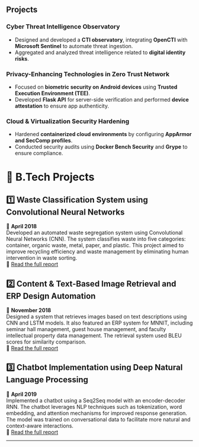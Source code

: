 ## Projects
### **Cyber Threat Intelligence Observatory**
- Designed and developed a **CTI observatory**, integrating **OpenCTI** with **Microsoft Sentinel** to automate threat ingestion.
- Aggregated and analyzed threat intelligence related to **digital identity risks**.

### **Privacy-Enhancing Technologies in Zero Trust Network**
- Focused on **biometric security on Android devices** using **Trusted Execution Environment (TEE)**.
- Developed **Flask API** for server-side verification and performed **device attestation** to ensure app authenticity.

### **Cloud & Virtualization Security Hardening**
- Hardened **containerized cloud environments** by configuring **AppArmor and SecComp profiles**.
- Conducted security audits using **Docker Bench Security** and **Grype** to ensure compliance.

# 🚀 **B.Tech Projects**

## 1️⃣ Waste Classification System using Convolutional Neural Networks  
📅 **April 2018**  
Developed an automated waste segregation system using Convolutional Neural Networks (CNN). The system classifies waste into five categories: container, organic waste, metal, paper, and plastic. This project aimed to improve recycling efficiency and waste management by eliminating human intervention in waste sorting.  
🔗 [Read the full report](/assets/reports/6th%20Sem%20Project%20Report.pdf)

## 2️⃣ Content & Text-Based Image Retrieval and ERP Design Automation  
📅 **November 2018**  
Designed a system that retrieves images based on text descriptions using CNN and LSTM models. It also featured an ERP system for MNNIT, including seminar hall management, guest house management, and faculty intellectual property data management. The retrieval system used BLEU scores for similarity comparison.  
🔗 [Read the full report](/assets/reports/7th%20Sem%20Project%20Report.pdf)

## 3️⃣ Chatbot Implementation using Deep Natural Language Processing  
📅 **April 2019**  
Implemented a chatbot using a Seq2Seq model with an encoder-decoder RNN. The chatbot leverages NLP techniques such as tokenization, word embedding, and attention mechanisms for improved response generation. The model was trained on conversational data to facilitate more natural and context-aware interactions.  
🔗 [Read the full report](/assets/reports/8th%20Sem%20Project%20Report.pdf)

---

